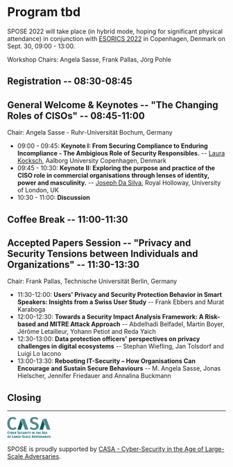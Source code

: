 
# Program tbd

SPOSE 2022 will take place (in hybrid mode, hoping for significant physical attendance) in conjunction with [ESORICS 2022](https://esorics2022.compute.dtu.dk/) in Copenhagen, Denmark on Sept. 30, 09:00 - 13:00.

Workshop Chairs: Angela Sasse, Frank Pallas, Jörg Pohle

## Registration -- 08:30-08:45

## General Welcome & Keynotes -- "The Changing Roles of CISOs" -- 08:45-11:00

Chair:  Angela Sasse - Ruhr-Universität Bochum, Germany

* 09:00 - 09:45: **Keynote I: From Securing Compliance to Enduring Incompliance - The Ambigious Role of Security Responsibles.** -- [Laura Kocksch](https://vbn.aau.dk/en/persons/153820), Aalborg University Copenhagen, Denmark
* 09:45 - 10:30: **Keynote II: Exploring the purpose and practice of the CISO role in commercial organisations through lenses of identity, power and masculinity.** -- [Joseph Da Silva](https://pure.royalholloway.ac.uk/portal/en/persons/joseph-da-silva(f33f56d7-23e2-4ae3-8c9c-2f1b03e8eef4).html), Royal Holloway, University of London, UK
* 10:30 - 11:00: **Discussion**

## Coffee Break -- 11:00-11:30

## Accepted Papers Session -- "Privacy and Security Tensions between Individuals and Organizations" -- 11:30-13:30

Chair: Frank Pallas, Technische Universität Berlin, Germany

* 11:30-12:00: **Users' Privacy and Security Protection Behavior in Smart Speakers: Insights from a Swiss User Study** -- Frank Ebbers and Murat Karaboga
* 12:00-12:30: **Towards a Security Impact Analysis Framework: A Risk-based and MITRE Attack Approach** -- Abdelhadi Belfadel, Martin Boyer, Jérôme Letailleur, Yohann Petiot and Reda Yaich
* 12:30-13:00: **Data protection officers' perspectives on privacy challenges in digital ecosystems** -- Stephan Wiefling, Jan Tolsdorf and Luigi Lo Iacono
* 13:00-13:30: **Rebooting IT-Security – How Organisations Can Encourage and Sustain Secure Behaviours** -- M. Angela Sasse, Jonas Hielscher, Jennifer Friedauer and Annalina Buckmann

## Closing

---

![CASA logo](casa-logo.png)

SPOSE is proudly supported by [CASA - Cyber-Security in the Age of Large-Scale Adversaries](https://casa.rub.de/).
